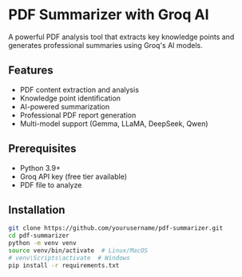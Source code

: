 # PDF Summarizer with Groq AI

A powerful PDF analysis tool that extracts key knowledge points and generates professional summaries using Groq's AI models.

## Features
- PDF content extraction and analysis
- Knowledge point identification
- AI-powered summarization
- Professional PDF report generation
- Multi-model support (Gemma, LLaMA, DeepSeek, Qwen)

## Prerequisites
- Python 3.9+
- Groq API key (free tier available)
- PDF file to analyze

## Installation
```bash
git clone https://github.com/yourusername/pdf-summarizer.git
cd pdf-summarizer
python -m venv venv
source venv/bin/activate  # Linux/MacOS
# venv\Scripts\activate  # Windows
pip install -r requirements.txt

